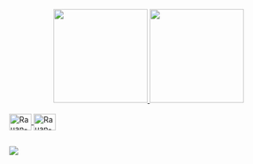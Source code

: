 
<div align="center">
  <a href="https://github.com/rauan-Pinheiro">
  <img height="170em" src="https://github-readme-stats.vercel.app/api?username=rauan-Pinheiro&show_icons=true&theme=dark&include_all_commits=true&count_private=true"/>
  <img height="170em" src="https://github-readme-stats.vercel.app/api/top-langs/?username=rauan-Pinheiro&layout=compact&langs_count=7&theme=dark"/>
</div>

<div style="display: inline_block"><br>
  <!-- <img align="center" alt="Rauan-Js" height="30" width="40" src="https://raw.githubusercontent.com/devicons/devicon/master/icons/javascript/javascript-plain.svg">
  <img align="center" alt="Rauan-HTML" height="30" width="40" src="https://raw.githubusercontent.com/devicons/devicon/master/icons/html5/html5-original.svg">
  <img align="center" alt="Rauan-CSS" height="30" width="40" src="https://raw.githubusercontent.com/devicons/devicon/master/icons/css3/css3-original.svg"> -->
  <img align="center" alt="Rauan-MySQL" height="30" width="40" src="https://cdn.jsdelivr.net/gh/devicons/devicon@latest/icons/mysql/mysql-original.svg">
  <img align="center" alt="Rauan-PYTHON" height="30" width="40" src="https://cdn.jsdelivr.net/gh/devicons/devicon@latest/icons/python/python-original.svg">  
</div>

##

<div>
  <a href="https://www.instagram.com/rauanpinheiro_/" target="_blank"><img src="https://img.shields.io/badge/-Instagram-%23E4405F?style=for-the-badge&logo=instagram&logoColor=white" target="_blank"></a>
